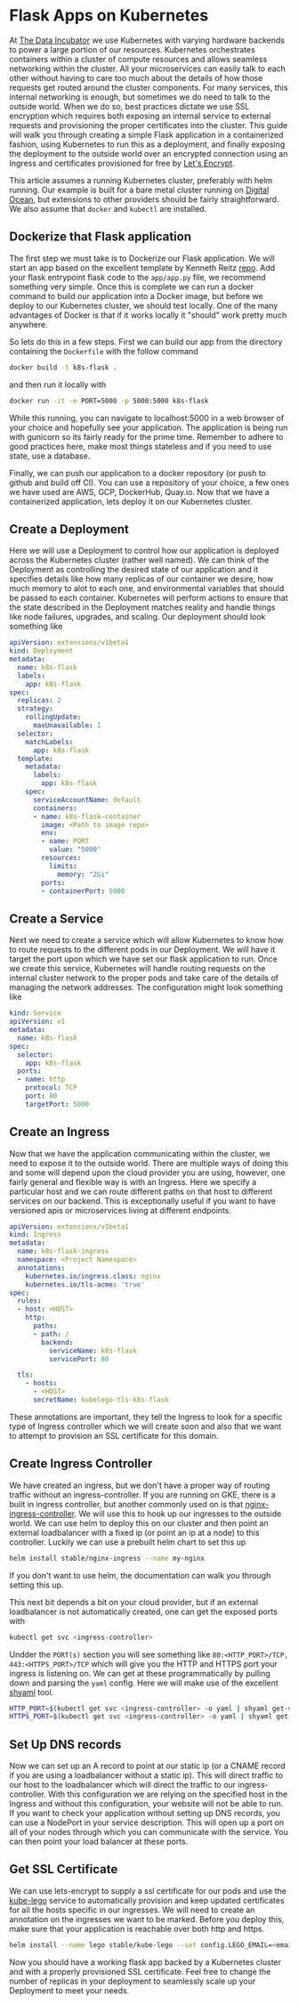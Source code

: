 # Flask Apps on Kubernetes

At [The Data Incubator](https://www.thedataincubator.com/) we use Kubernetes with varying hardware backends to power a large portion of our resources.  Kubernetes orchestrates containers within a cluster of compute resources and allows seamless networking within the cluster.  All your microservices can easily talk to each other without having to care too much about the details of how those requests get routed around the cluster components.  For many services, this internal networking is enough, but sometimes we do need to talk to the outside world.  When we do so, best practices dictate we use SSL encryption which requires both exposing an internal service to external requests and provisioning the proper certificates into the cluster.  This guide will walk you through creating a simple Flask application in a containerized fashion, using Kubernetes to run this as a deployment, and finally exposing the deployment to the outside world over an encrypted connection using an Ingress and certificates provisioned for free by [Let's Encrypt](https://letsencrypt.org/).  

This article assumes a running Kubernetes cluster, preferably with helm running.  Our example is built for a bare metal cluster running on [Digital Ocean](https://www.digitalocean.com), but extensions to other providers should be fairly straightforward.  We also assume that `docker` and `kubectl` are installed.

## Dockerize that Flask application

The first step we must take is to Dockerize our Flask application.  We will start an app based on the excellent template by Kenneth Reitz [repo](https://github.com/thedataincubator/flask-framework/tree/docker).  Add your flask entrypoint flask code to the `app/app.py` file, we recommend something very simple.  Once this is complete we can run a docker command to build our application into a Docker image, but before we deploy to our Kubernetes cluster, we should test locally.  One of the many advantages of Docker is that if it works locally it "should" work pretty much anywhere.

So lets do this in a few steps. First we can build our app from the directory containing the `Dockerfile` with the follow command

```bash
docker build -t k8s-flask .
```

and then run it locally with

```bash
docker run -it -e PORT=5000 -p 5000:5000 k8s-flask
```

While this running, you can navigate to localhost:5000 in a web browser of your choice and hopefully see your application.  The application is being run with gunicorn so its fairly ready for the prime time.  Remember to adhere to good practices here, make most things stateless and if you need to use state, use a database. 

Finally, we can push our application to a docker repository (or push to github and build off CI).  You can use a repository of your choice, a few ones we have used are AWS, GCP, DockerHub, Quay.io.  Now that we have a containerized application, lets deploy it on our Kubernetes cluster. 

## Create a Deployment

Here we will use a Deployment to control how our application is deployed across the Kubernetes cluster (rather well named).  We can think of the Deployment as controlling the desired state of our application and it specifies details like how many replicas of our container we desire, how much memory to alot to each one, and environmental variables that should be passed to each container.  Kubernetes will perform actions to ensure that the state described in the Deployment matches reality and handle things like node failures, upgrades, and scaling.  Our deployment should look something like 

```yaml
apiVersion: extensions/v1beta1
kind: Deployment
metadata:
  name: k8s-flask
  labels:
    app: k8s-flask
spec:
  replicas: 2
  strategy: 
    rollingUpdate:
      maxUnavailable: 1
  selector:
    matchLabels:
      app: k8s-flask
  template:
    metadata:
      labels:
        app: k8s-flask
    spec:
      serviceAccountName: default
      containers:
      - name: k8s-flask-container
        image: <Path to image repo>
        env:
        - name: PORT
          value: "5000"
        resources:
          limits:
            memory: "2Gi"
        ports:
        - containerPort: 5000
```

## Create a Service

Next we need to create a service which will allow Kubernetes to know how to route requests to the different pods in our Deployment.  We will have it target the port upon which we have set our flask application to run.  Once we create this service, Kubernetes will handle routing requests on the internal cluster network to the proper pods and take care of the details of managing the network addresses.  The configuration might look something like 

```yaml
kind: Service
apiVersion: v1
metadata:
  name: k8s-flask
spec:
  selector:
    app: k8s-flask
  ports:
  - name: http
    protocol: TCP
    port: 80
    targetPort: 5000
```


## Create an Ingress
Now that we have the application communicating within the cluster, we need to expose it to the outside world.  There are multiple ways of doing this and some will depend upon the cloud provider you are using, however, one fairly general and flexible way is with an Ingress.  Here we specify a particular host and we can route different paths on that host to different services on our backend.  This is exceptionally useful if you want to have versioned apis or microservices living at different endpoints. 

```yaml
apiVersion: extensions/v1beta1
kind: Ingress
metadata:
  name: k8s-flask-ingress
  namespace: <Project Namespace>
  annotations:
    kubernetes.io/ingress.class: nginx
    kubernetes.io/tls-acme: 'true'
spec:
  rules:
  - host: <HOST>
    http:
      paths:
      - path: /
        backend:
          serviceName: k8s-flask
          servicePort: 80

  tls:
    - hosts:
      - <HOST>
      secretName: kubelego-tls-k8s-flask
```

These annotations are important, they tell the Ingress to look for a specific type of Ingress controller which we will create soon and also that we want to attempt to provision an SSL certificate for this domain.

## Create Ingress Controller
We have created an ingress, but we don't have a proper way of routing traffic without an ingress-controller.  If you are running on GKE, there is a built in ingress controller, but another commonly used on is that [nginx-ingress-controller](https://github.com/kubernetes/ingress-nginx).  We will use this to hook up our ingresses to the outside world.  We can use helm to deploy this on our cluster and then point an external loadbalancer with a fixed ip (or point an ip at a node) to this controller.  Luckily we can use a prebuilt helm chart to set this up

```bash
helm install stable/nginx-ingress --name my-nginx
```

If you don't want to use helm, the documentation can walk you through setting this up.

This next bit depends a bit on your cloud provider, but if an external loadbalancer is not automatically created, one can get the exposed ports with

```bash
kubectl get svc <ingress-controller>
```

Undder the `PORT(s)` section you will see something like `80:<HTTP_PORT>/TCP, 443:<HTTPS_PORT>/TCP` which will give you the HTTP and HTTPS port your ingress is listening on.  We can get at these programmatically by pulling down and parsing the `yaml` config.  Here we will make use of the excellent [shyaml](https://github.com/0k/shyaml) tool.

```bash
HTTP_PORT=$(kubectl get svc <ingress-controller> -o yaml | shyaml get-value spec.ports.0.nodePort)
HTTPS_PORT=$(kubectl get svc <ingress-controller> -o yaml | shyaml get-value spec.ports.1.nodePort)
```

## Set Up DNS records
Now we can set up an A record to point at our static ip (or a CNAME record if you are using a loadbalancer without a static ip).  This will direct traffic to our host to the loadbalancer which will direct the traffic to our ingress-controller.  With this configuration we are relying on the specified host in the Ingress and without this configuration, your website will not be able to run.  If you want to check your application without setting up DNS records, you can use a NodePort in your service description.  This will open up a port on all of your nodes through which you can communicate with the service.  You can then point your load balancer at these ports.

## Get SSL Certificate
We can use lets-encrypt to supply a ssl certificate for our pods and use the [kube-lego](https://github.com/jetstack/kube-lego) service to automatically provision and keep updated certificates for all the hosts specific in our ingresses.  We will need to create an annotation on the ingresses we want to be marked.  Before you deploy this, make sure that your application is reachable over both http and https.

```bash
helm install --name lego stable/kube-lego --set config.LEGO_EMAIL=<email> --set config.LEGO_URL=https://acme-v01.api.letsencrypt.org/directory
```

Now you should have a working flask app backed by a Kubernetes cluster and with a properly provisioned SSL certificate.  Feel free to change the number of replicas in your deployment to seamlessly scale up your Deployment to meet your needs.
